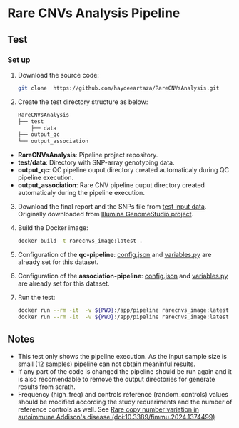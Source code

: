Rare CNVs Analysis Pipeline
======

Test
-----------------------------
### Set up
1. Download the source code:

    ```bash
    git clone  https://github.com/haydeeartaza/RareCNVsAnalysis.git
    ```

2. Create the test directory structure as below:

    ```bash
    RareCNVsAnalysis
    ├── test
        ├── data
    ├── output_qc
    └── output_association
    ```

- **RareCNVsAnalysis**: Pipeline project repository.
- **test/data**: Directory with SNP-array genotyping data.
- **output_qc**: QC pipeline ouput directory created automaticaly during QC pipeline execution.
- **output_association**: Rare CNV pipeline ouput directory created automaticaly during the pipeline execution.

3. Download the final report and the SNPs file from [test input data](https://drive.google.com/uc?export=download&id=1EbEWtprUBIz_PKB5C8709JhL2fQBDpSE). Originally downloaded from [Illumina GenomeStudio project](https://emea.support.illumina.com/content/dam/illumina-support/documents/downloads/productfiles/global-screening-array-24/v3-0/infinium-global-screening-array-24-v3-0-a1-demo-data-12.zip).

4. Build the Docker image:

    ```bash
    docker build -t rarecnvs_image:latest .
    ```


5. Configuration of the  **qc-pipeline**: [config.json](../qc-cnv/qc-pipeline/snakefiles/config.json) and [variables.py](../qc-cnv/qc-pipeline/snakefiles/variables.py) are already set for this dataset.
6. Configuration of the **association-pipeline**: [config.json](../association_cnv/association-pipeline/snakefiles/config.json) and [variables.py](../association_cnv/association-pipeline/snakefiles/variables.py)  are already set for this dataset.
7. Run the test:

    ```bash
    docker run --rm -it  -v ${PWD}:/app/pipeline rarecnvs_image:latest snakemake -s qc-cnv/qc-pipeline/snakefiles/qc.snake --core 1
    docker run --rm -it  -v ${PWD}:/app/pipeline rarecnvs_image:latest snakemake -s association-cnv/association-pipeline/snakefiles/association.snake --core 1
    ```
## Notes
- This test only shows the pipeline execution. As the input sample size is small  (12 samples) pipeline can not obtain meaninful results.
- If any part of the code is changed the pipeline should be run again and it is also recomendable to remove the output directories for generate results from scrath.
- Frequency (high_freq) and controls reference (random_controls) values should be modified according the study requeriments and the number of reference controls as well. See [Rare copy number variation in autoimmune Addison's disease (doi:10.3389/fimmu.2024.1374499)](https://www.frontiersin.org/journals/immunology/articles/10.3389/fimmu.2024.1374499/abstract)
